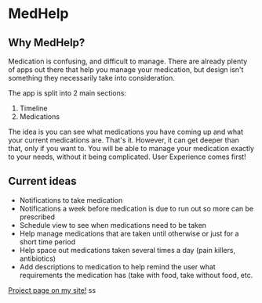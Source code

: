 # MedHelp

## Why MedHelp?

Medication is confusing, and difficult to manage. There are already plenty of apps out there that help you manage your medication, but design isn't something they necessarily take into consideration. 

The app is split into 2 main sections:

1. Timeline 
2. Medications

The idea is you can see what medications you have coming up and what your current medications are. That's it. However, it can get deeper than that, only if you want to. You will be able to manage your medication exactly to your needs, without it being complicated. User Experience comes first!

## Current ideas
- Notifications to take medication
- Notifications a week before medication is due to run out so more can be prescribed
- Schedule view to see when medications need to be taken
- Help manage medications that are taken until otherwise or just for a short time period
- Help space out medications taken several times a day (pain killers, antibiotics)
- Add descriptions to medication to help remind the user what requirements the medication has (take with food, take without food, etc.

[Project page on my site!](https://sites.google.com/view/willrussell/projects/medhelp?authuser=0 "MedHelp")
ss